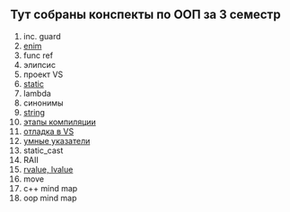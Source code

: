 ## Тут собраны конспекты по ООП за 3 семестр

1. inc. guard
2. [enim](https://github.com/fakokk/abstracts/blob/main/2_enum.md)
3. func ref
4. элипсис
5. проект VS
6. [static](https://github.com/fakokk/abstracts/blob/main/6_statiс.md)
7. lambda
8. синонимы
9. [string](https://github.com/fakokk/abstracts/blob/main/9_string.md)
10. [этапы компиляции](https://github.com/fakokk/abstracts/blob/main/10_этапы_компиляции.md)
11. [отладка в VS](https://github.com/fakokk/abstracts/blob/main/11_отладка_в_VS.md)
12. [умные указатели](https://github.com/fakokk/abstracts/blob/main/12_smart_pointer.md)
13. static_cast
14. RAII
15. [rvalue, lvalue](https://github.com/fakokk/abstracts/blob/main/15_rvalue_lvalue.md)
16. move
17. c++ mind map
18. oop mind map
